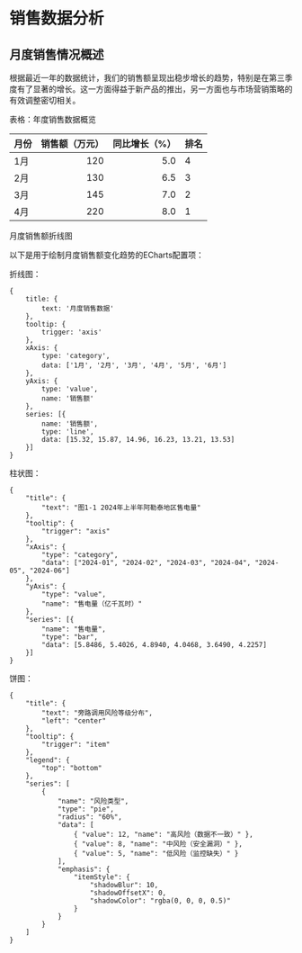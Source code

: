 # 销售数据分析

## 月度销售情况概述

根据最近一年的数据统计，我们的销售额呈现出稳步增长的趋势，特别是在第三季度有了显著的增长。这一方面得益于新产品的推出，另一方面也与市场营销策略的有效调整密切相关。

表格：年度销售数据概览

| 月份 |销售额（万元）|同比增长（%）|排名|
|----| ---------------: | --------------: |--------|
| 1月 |120|5.0|4|
| 2月 |130|6.5|3|
| 3月 |145|7.0|2|
| 4月 |220|8.0|1|


月度销售额折线图

以下是用于绘制月度销售额变化趋势的ECharts配置项：

折线图：

```echarts
{
    title: {
        text: '月度销售数据'
    },
    tooltip: {
        trigger: 'axis'
    },
    xAxis: {
        type: 'category',
        data: ['1月', '2月', '3月', '4月', '5月', '6月']
    },
    yAxis: {
        type: 'value',
        name: '销售额'
    },
    series: [{
        name: '销售额',
        type: 'line',
        data: [15.32, 15.87, 14.96, 16.23, 13.21, 13.53]
    }]
}
```

柱状图：

```echarts
{
    "title": {
        "text": "图1-1 2024年上半年阿勒泰地区售电量"
    },
    "tooltip": {
        "trigger": "axis"
    },
    "xAxis": {
        "type": "category",
        "data": ["2024-01", "2024-02", "2024-03", "2024-04", "2024-05", "2024-06"]
    },
    "yAxis": {
        "type": "value",
        "name": "售电量（亿千瓦时）"
    },
    "series": [{
        "name": "售电量",
        "type": "bar",
        "data": [5.8486, 5.4026, 4.8940, 4.0468, 3.6490, 4.2257]
    }]
}
```

饼图：

```echarts
{
    "title": {
        "text": "旁路调用风险等级分布",
        "left": "center"
    },
    "tooltip": {
        "trigger": "item"
    },
    "legend": {
        "top": "bottom"
    },
    "series": [
        {
            "name": "风险类型",
            "type": "pie",
            "radius": "60%",
            "data": [
                { "value": 12, "name": "高风险（数据不一致）" },
                { "value": 8, "name": "中风险（安全漏洞）" },
                { "value": 5, "name": "低风险（监控缺失）" }
            ],
            "emphasis": {
                "itemStyle": {
                    "shadowBlur": 10,
                    "shadowOffsetX": 0,
                    "shadowColor": "rgba(0, 0, 0, 0.5)"
                }
            }
        }
    ]
}
```